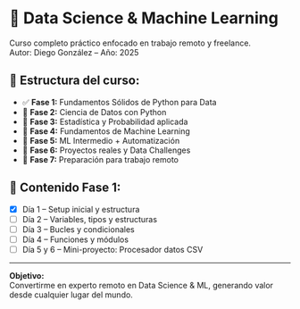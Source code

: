 # 🚀 Data Science & Machine Learning

Curso completo práctico enfocado en trabajo remoto y freelance.  
Autor: Diego González – Año: 2025

## 📅 Estructura del curso:

- ✅ **Fase 1:** Fundamentos Sólidos de Python para Data
- 🔲 **Fase 2:** Ciencia de Datos con Python
- 🔲 **Fase 3:** Estadística y Probabilidad aplicada
- 🔲 **Fase 4:** Fundamentos de Machine Learning
- 🔲 **Fase 5:** ML Intermedio + Automatización
- 🔲 **Fase 6:** Proyectos reales y Data Challenges
- 🔲 **Fase 7:** Preparación para trabajo remoto

## 📁 Contenido Fase 1:
- [x] Día 1 – Setup inicial y estructura  
- [ ] Día 2 – Variables, tipos y estructuras  
- [ ] Día 3 – Bucles y condicionales  
- [ ] Día 4 – Funciones y módulos  
- [ ] Día 5 y 6 – Mini-proyecto: Procesador datos CSV  

---

**Objetivo:**  
Convertirme en experto remoto en Data Science & ML, generando valor desde cualquier lugar del mundo.

